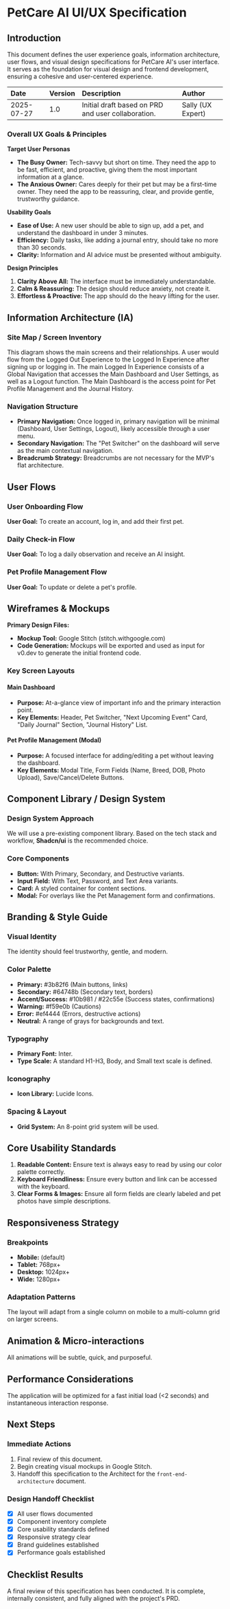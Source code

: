 # PetCare AI UI/UX Specification

## Introduction

This document defines the user experience goals, information architecture, user flows, and visual design specifications for PetCare AI's user interface. It serves as the foundation for visual design and frontend development, ensuring a cohesive and user-centered experience.

| Date            | Version | Description                                       | Author        |
| :-------------- | :------ | :------------------------------------------------ | :------------ |
| 2025-07-27      | 1.0     | Initial draft based on PRD and user collaboration. | Sally (UX Expert) |

### Overall UX Goals & Principles

**Target User Personas**
* **The Busy Owner:** Tech-savvy but short on time. They need the app to be fast, efficient, and proactive, giving them the most important information at a glance.
* **The Anxious Owner:** Cares deeply for their pet but may be a first-time owner. They need the app to be reassuring, clear, and provide gentle, trustworthy guidance.

**Usability Goals**
* **Ease of Use:** A new user should be able to sign up, add a pet, and understand the dashboard in under 3 minutes.
* **Efficiency:** Daily tasks, like adding a journal entry, should take no more than 30 seconds.
* **Clarity:** Information and AI advice must be presented without ambiguity.

**Design Principles**
1.  **Clarity Above All:** The interface must be immediately understandable.
2.  **Calm & Reassuring:** The design should reduce anxiety, not create it.
3.  **Effortless & Proactive:** The app should do the heavy lifting for the user.

## Information Architecture (IA)

### Site Map / Screen Inventory
This diagram shows the main screens and their relationships. A user would flow from the Logged Out Experience to the Logged In Experience after signing up or logging in. The main Logged In Experience consists of a Global Navigation that accesses the Main Dashboard and User Settings, as well as a Logout function. The Main Dashboard is the access point for Pet Profile Management and the Journal History.

### Navigation Structure
* **Primary Navigation:** Once logged in, primary navigation will be minimal (Dashboard, User Settings, Logout), likely accessible through a user menu.
* **Secondary Navigation:** The "Pet Switcher" on the dashboard will serve as the main contextual navigation.
* **Breadcrumb Strategy:** Breadcrumbs are not necessary for the MVP's flat architecture.

## User Flows

### User Onboarding Flow
**User Goal:** To create an account, log in, and add their first pet.

### Daily Check-in Flow
**User Goal:** To log a daily observation and receive an AI insight.

### Pet Profile Management Flow
**User Goal:** To update or delete a pet's profile.

## Wireframes & Mockups

**Primary Design Files:**
* **Mockup Tool:** Google Stitch (stitch.withgoogle.com)
* **Code Generation:** Mockups will be exported and used as input for v0.dev to generate the initial frontend code.

### Key Screen Layouts

#### Main Dashboard
* **Purpose:** At-a-glance view of important info and the primary interaction point.
* **Key Elements:** Header, Pet Switcher, "Next Upcoming Event" Card, "Daily Journal" Section, "Journal History" List.

#### Pet Profile Management (Modal)
* **Purpose:** A focused interface for adding/editing a pet without leaving the dashboard.
* **Key Elements:** Modal Title, Form Fields (Name, Breed, DOB, Photo Upload), Save/Cancel/Delete Buttons.

## Component Library / Design System

### Design System Approach
We will use a pre-existing component library. Based on the tech stack and workflow, **Shadcn/ui** is the recommended choice.

### Core Components
* **Button:** With Primary, Secondary, and Destructive variants.
* **Input Field:** With Text, Password, and Text Area variants.
* **Card:** A styled container for content sections.
* **Modal:** For overlays like the Pet Management form and confirmations.

## Branding & Style Guide

### Visual Identity
The identity should feel trustworthy, gentle, and modern.

### Color Palette
* **Primary:** #3b82f6 (Main buttons, links)
* **Secondary:** #64748b (Secondary text, borders)
* **Accent/Success:** #10b981 / #22c55e (Success states, confirmations)
* **Warning:** #f59e0b (Cautions)
* **Error:** #ef4444 (Errors, destructive actions)
* **Neutral:** A range of grays for backgrounds and text.

### Typography
* **Primary Font:** Inter.
* **Type Scale:** A standard H1-H3, Body, and Small text scale is defined.

### Iconography
* **Icon Library:** Lucide Icons.

### Spacing & Layout
* **Grid System:** An 8-point grid system will be used.

## Core Usability Standards
1.  **Readable Content:** Ensure text is always easy to read by using our color palette correctly.
2.  **Keyboard Friendliness:** Ensure every button and link can be accessed with the keyboard.
3.  **Clear Forms & Images:** Ensure all form fields are clearly labeled and pet photos have simple descriptions.

## Responsiveness Strategy

### Breakpoints
* **Mobile:** (default)
* **Tablet:** 768px+
* **Desktop:** 1024px+
* **Wide:** 1280px+

### Adaptation Patterns
The layout will adapt from a single column on mobile to a multi-column grid on larger screens.

## Animation & Micro-interactions
All animations will be subtle, quick, and purposeful.

## Performance Considerations
The application will be optimized for a fast initial load (<2 seconds) and instantaneous interaction response.

## Next Steps

### Immediate Actions
1.  Final review of this document.
2.  Begin creating visual mockups in Google Stitch.
3.  Handoff this specification to the Architect for the `front-end-architecture` document.

### Design Handoff Checklist
* [x] All user flows documented
* [x] Component inventory complete
* [x] Core usability standards defined
* [x] Responsive strategy clear
* [x] Brand guidelines established
* [x] Performance goals established

## Checklist Results
A final review of this specification has been conducted. It is complete, internally consistent, and fully aligned with the project's PRD.